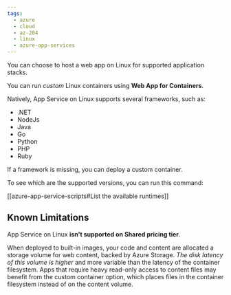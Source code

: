 ```yaml
---
tags:
  - azure
  - cloud
  - az-204
  - linux
  - azure-app-services
---
```


You can choose to host a web app on Linux for supported application stacks.

You can run _custom_ Linux containers using **Web App for Containers**.

Natively, App Service on Linux supports several frameworks, such as:

- .NET
- NodeJs
- Java
- Go
- Python
- PHP
- Ruby

If a framework is missing, you can deploy a custom container.

To see which are the supported versions, you can run this command:

[[azure-app-service-scripts#List the available runtimes]]

## Known Limitations

App Service on Linux **isn't supported on Shared pricing tier**.

When deployed to built-in images, your code and content are allocated a storage volume for web content, backed by Azure Storage. _The disk latency of this volume is higher_ and more variable than the latency of the container filesystem. Apps that require heavy read-only access to content files may benefit from the custom container option, which places files in the container filesystem instead of on the content volume.
